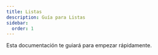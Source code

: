 ```yaml
---
title: Listas
description: Guía para Listas
sidebar:
  order: 1
---
```

Esta documentación te guiará para empezar rápidamente.
